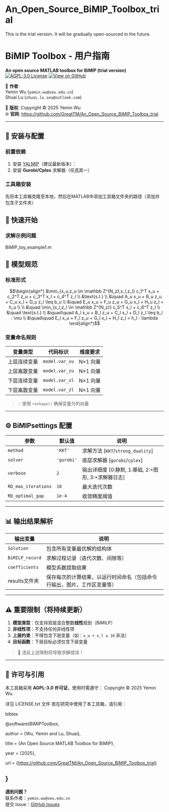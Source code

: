 # An_Open_Source_BiMIP_Toolbox_trial
This is the trial version. It will be gradually open-sourced in the future.
# BiMIP Toolbox - 用户指南
**An open source MATLAB toolbox for BiMIP (trial version)**  
[![AGPL-3.0 License](https://img.shields.io/badge/License-AGPL--3.0-blue.svg)](LICENSE.txt)
[![View on GitHub](https://img.shields.io/badge/GitHub-Repository-brightgreen)](https://github.com/GreatTM/An_Open_Source_BiMIP_Toolbox_trial)

👤 **作者**:  
Yemin Wu (`yemin.wu@seu.edu.cn`)  
Shuai Lu (`shuai.lu.seu@outlook.com`)  

📜 **版权**: Copyright © 2025 Yemin Wu  
🌐 **官网**: https://github.com/GreatTM/An_Open_Source_BiMIP_Toolbox_trial  

---

## 🔧 安装与配置
### 前置依赖
1. 安装 [YALMIP](https://yalmip.github.io/)（建议最新版本）：
2. 安装 **Gurobi/Cplex** 求解器（任选其一）

### 工具箱安装
先将本工具箱克隆至本地，然后在MATLAB中添加工具箱文件夹的路径（添加并包含子文件夹）

## 🚀 快速开始
### 求解示例问题
BiMIP_toy_example1.m

## 📐 模型规范
### 标准形式
$$\begin{align*}
&\min_{x_u,z_u \in \mathbb Z^{N_z},x_l,z_l} c_1^T x_u + c_2^T z_u + c_3^T x_l + c_4^T z_l \\
&\text{s.t.} \\
&\quad A_u x_u + B_u z_u + C_u x_l + D_u z_l \leq b_u \\
&\quad E_u x_u + F_u z_u + G_u x_l + H_u z_l = h_u \\
\\
&\quad \min_{x_l,z_l \in \mathbb Z^{N_z}} c_5^T x_l + c_6^T z_l \\
&\quad \text{s.t.} \\
&\quad\quad A_l x_u + B_l z_u + C_l x_l + D_l z_l \leq b_l : \mu \\
&\quad\quad E_l x_u + F_l z_u + G_l x_l + H_l z_l = h_l : \lambda 
\end{align*}$$

### 变量命名规则
| 变量类型         | 代码标识      | 维度要求 |
|------------------|--------------|----------|
| 上层连续变量     | `model.var_xu` | N×1 向量 |
| 上层离散变量     | `model.var_zu` | N×1 向量 |
| 下层连续变量     | `model.var_xl` | N×1 向量 |
| 下层离散变量     | `model.var_zl` | N×1 向量 |

> 💡 使用 `reshape()` 确保变量为列向量

---

## ⚙️ BiMIPsettings 配置
| 参数 | 默认值 | 说明 |
|------|---------|------|
| `method` | `'KKT'` | 求解方法 [`KKT`/`strong_duality`] |
| `solver` | `'gurobi'` | 底层求解器 [`gurobi`/`cplex`] |
| `verbose` | `2` | 输出详细度 [0:静默, 1:基础, 2:+图形, 3:+求解器日志] |
| `RD_max_iterations` | `10` | 最大迭代次数 |
| `RD_optimal_gap` | `1e-4` | 收敛精度阈值 |

---

## 📊 输出结果解析
| 输出变量 | 说明 |
|----------|------|
| `Solution` | 包含所有变量最优解的结构体 |
| `BiMILP_record` | 求解过程记录（迭代次数、间隙等） |
| `coefficients` | 模型系数提取结果 |
| results文件夹 | 保存每次的计算结果，以运行时间命名（包括命令行输出，图片，工作区变量等）|
---

## ⚠️ 重要限制（将持续更新）
1. **模型类型**：仅支持双层混合整数**线性**规划（BiMILP）
2. **非线性项**：不支持任何非线性项
3. **上层约束**：不得包含下层变量（如：`x_u + x_l ≤ 10` 非法）
4. **目标函数**：下层目标必须仅含下层变量

> 📌 违反上述限制将导致求解错误！

---

## 📜 许可与引用
本工具箱采用 **AGPL-3.0 许可证**，使用时需遵守：
Copyright © 2025 Yemin Wu.

详见 LICENSE.txt 文件
若在研究中使用了本工具箱，请引用：

bibtex

@software{BiMIPToolbox,

author = {Wu, Yemin and Lu, Shuai},

title = {An Open Source MATLAB Toolbox for BiMIP},

year = {2025},

url = {https://github.com/GreatTM/An_Open_Source_BiMIP_Toolbox_trial}

}
---

**遇到问题？**  
联系作者：`yemin.wu@seu.edu.cn`  
提交 Issue：[GitHub Issues](https://github.com/GreatTM/An_Open_Source_BiMIP_Toolbox_trial/issues)
